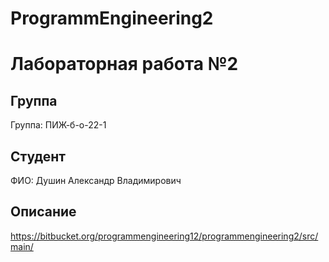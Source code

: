 # ProgrammEngineering2

# Лабораторная работа №2
## Группа
Группа: ПИЖ-б-о-22-1

## Студент
ФИО: Душин Александр Владимирович

## Описание
https://bitbucket.org/programmengineering12/programmengineering2/src/main/

